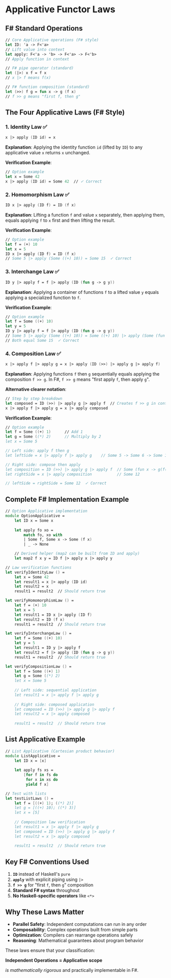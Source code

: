 # Applicative Functor Laws

## F# Standard Operations

```fsharp
// Core Applicative operations (F# style)
let ID: 'a -> F<'a>                           
// Lift value into context
let apply: F<'a -> 'b> -> F<'a> -> F<'b>      
// Apply function in context

// F# pipe operator (standard)
let (|>) x f = f x                            
// x |> f means f(x)

// F# function composition (standard)
let (>>) f g = fun x -> g (f x)               
// f >> g means "first f, then g"
```

## The Four Applicative Laws (F# Style)

### 1. **Identity Law** ✅

```fsharp
x |> apply (ID id) = x
```

**Explanation**: Applying the identity function `id` (lifted by `ID`) to any applicative value `x` returns `x` unchanged.

**Verification Example**:

```fsharp
// Option example
let x = Some 42
x |> apply (ID id) = Some 42  // ✓ Correct
```

### 2. **Homomorphism Law** ✅

```fsharp
ID x |> apply (ID f) = ID (f x)
```

**Explanation**: Lifting a function `f` and value `x` separately, then applying them, equals applying `f` to `x` first and then lifting the result.

**Verification Example**:

```fsharp
// Option example
let f = (+) 10
let x = 5
ID x |> apply (ID f) = ID (f x)
// Some 5 |> apply (Some ((+) 10)) = Some 15  ✓ Correct
```

### 3. **Interchange Law** ✅

```fsharp
ID y |> apply f = f |> apply (ID (fun g -> g y))
```

**Explanation**: Applying a container of functions `f` to a lifted value `y` equals applying a specialized function to `f`.

**Verification Example**:

```fsharp
// Option example
let f = Some ((+) 10)
let y = 5
ID y |> apply f = f |> apply (ID (fun g -> g y))
// Some 5 |> apply (Some ((+) 10)) = Some ((+) 10) |> apply (Some (fun g -> g 5))
// Both equal Some 15  ✓ Correct
```

### 4. **Composition Law** ✅

```fsharp
x |> apply f |> apply g = x |> apply (ID (>>) |> apply g |> apply f)
```

**Explanation**: Applying functions `f` then `g` sequentially equals applying the composition `f >> g`. In F#, `f >> g` means "first apply `f`, then apply `g`".

**Alternative clearer notation**:

```fsharp
// Step by step breakdown
let composed = ID (>>) |> apply g |> apply f  // Creates f >> g in container
x |> apply f |> apply g = x |> apply composed
```

**Verification Example**:

```fsharp
// Option example
let f = Some ((+) 1)      // Add 1
let g = Some ((*) 2)      // Multiply by 2  
let x = Some 5

// Left side: apply f then g
let leftSide = x |> apply f |> apply g    // Some 5 -> Some 6 -> Some 12

// Right side: compose then apply
let composition = ID (>>) |> apply g |> apply f  // Some (fun x -> g(f(x)))
let rightSide = x |> apply composition           // Some 12

// leftSide = rightSide = Some 12  ✓ Correct
```

## Complete F# Implementation Example

```fsharp
// Option Applicative implementation
module OptionApplicative =
    let ID x = Some x
    
    let apply fo xo = 
        match fo, xo with
        | Some f, Some x -> Some (f x)
        | _ -> None

    // Derived helper (map2 can be built from ID and apply)
    let map2 f x y = ID f |> apply x |> apply y

// Law verification functions
let verifyIdentityLaw () =
    let x = Some 42
    let result1 = x |> apply (ID id)
    let result2 = x
    result1 = result2  // Should return true

let verifyHomomorphismLaw () =
    let f = (+) 10
    let x = 5
    let result1 = ID x |> apply (ID f)
    let result2 = ID (f x)
    result1 = result2  // Should return true

let verifyInterchangeLaw () =
    let f = Some ((+) 10)
    let y = 5
    let result1 = ID y |> apply f
    let result2 = f |> apply (ID (fun g -> g y))
    result1 = result2  // Should return true

let verifyCompositionLaw () =
    let f = Some ((+) 1)
    let g = Some ((*) 2)
    let x = Some 5
    
    // Left side: sequential application
    let result1 = x |> apply f |> apply g
    
    // Right side: composed application
    let composed = ID (>>) |> apply g |> apply f
    let result2 = x |> apply composed
    
    result1 = result2  // Should return true
```

## List Applicative Example

```fsharp
// List Applicative (Cartesian product behavior)
module ListApplicative =
    let ID x = [x]
    
    let apply fs xs = 
        [for f in fs do
         for x in xs do
         yield f x]

// Test with lists
let testListLaws () =
    let f = [((+) 1); ((*) 2)]
    let g = [((+) 10); ((*) 3)]
    let x = [5]
    
    // Composition law verification
    let result1 = x |> apply f |> apply g
    let composed = ID (>>) |> apply g |> apply f  
    let result2 = x |> apply composed
    
    result1 = result2  // Should return true
```

## Key F# Conventions Used

1.  **`ID`** instead of Haskell's `pure`
2.  **`apply`** with explicit piping using `|>`
3.  **`f >> g`** for "first `f`, then `g`" composition
4.  **Standard F# syntax** throughout
5.  **No Haskell-specific operators** like `<*>`

## Why These Laws Matter

-   **Parallel Safety**: Independent computations can run in any order
-   **Composability**: Complex operations built from simple parts
-   **Optimization**: Compilers can rearrange operations safely
-   **Reasoning**: Mathematical guarantees about program behavior

These laws ensure that your classification:

**Independent Operations = Applicative scope**

*is mathematically rigorous*  and practically implementable in F#.